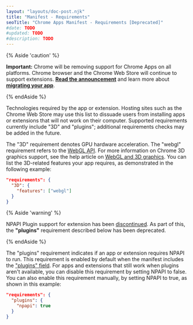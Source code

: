 ```yaml
---
layout: "layouts/doc-post.njk"
title: "Manifest - Requirements"
seoTitle: "Chrome Apps Manifest - Requirements [Deprecated]"
#date: TODO
#updated: TODO
#description: TODO
---
```


{% Aside 'caution' %}

**Important:** Chrome will be removing support for Chrome Apps on all platforms. Chrome browser and
the Chrome Web Store will continue to support extensions. [**Read the announcement**][1] and learn
more about [**migrating your app**][2].

{% endAside %}

Technologies required by the app or extension. Hosting sites such as the Chrome Web Store may use
this list to dissuade users from installing apps or extensions that will not work on their computer.
Supported requirements currently include "3D" and "plugins"; additional requirements checks may be
added in the future.

The "3D" requirement denotes GPU hardware acceleration. The "webgl" requirement refers to the [WebGL
API][3]. For more information on Chrome 3D graphics support, see the help article on [WebGL and 3D
graphics][4]. You can list the 3D-related features your app requires, as demonstrated in the
following example:

```json
"requirements": {
  "3D": {
    "features": ["webgl"]
  }
}
```

{% Aside 'warning' %}

NPAPI Plugin support for extension has been [discontinued][5]. As part of this, the **"plugins"**
requirement described below has been deprecated.

{% endAside %}

The "plugins" requirement indicates if an app or extension requires NPAPI to run. This requirement
is enabled by default when the manifest includes the ["plugins" field][6]. For apps and extensions
that still work when plugins aren't available, you can disable this requirement by setting NPAPI to
false. You can also enable this requirement manually, by setting NPAPI to true, as shown in this
example:

```json
"requirements": {
  "plugins": {
    "npapi": true
  }
}
```

[1]: https://blog.chromium.org/2020/08/changes-to-chrome-app-support-timeline.html
[2]: /apps/migration
[3]: https://www.khronos.org/webgl/
[4]: https://support.google.com/chrome/answer/1220892
[5]: https://blog.chromium.org/2013/09/saying-goodbye-to-our-old-friend-npapi.html
[6]: /extensions/npapi
